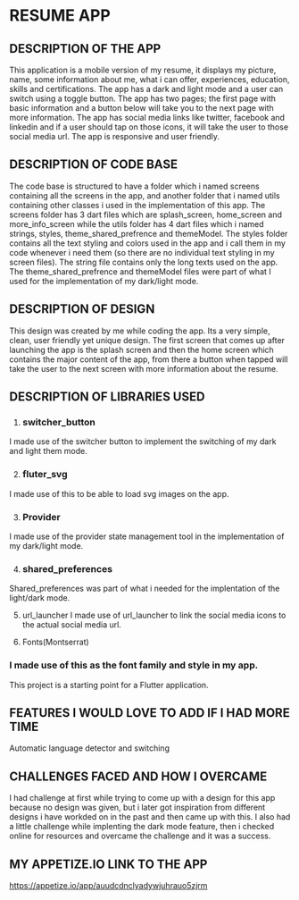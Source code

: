# RESUME APP
## DESCRIPTION OF THE APP
This application is a mobile version of my resume, it displays my picture, name, some information about me, what i can offer, experiences, education, skills and certifications. The app has a dark and light mode and a user can switch using a toggle button. The app has two pages; the first page with basic information and a button below will take you to the next page with more information. The app has social media links like twitter, facebook and linkedin and if a user should tap on those icons, it will take the user to those social media url. The app is responsive and user friendly.

## DESCRIPTION OF CODE BASE
The code base is structured to have a folder which i named screens containing all the screens in the app, and another folder that i named utils containing other classes i used in the implementation of this app. The screens folder has 3 dart files which are splash_screen, home_screen and more_info_screen while the utils folder has 4 dart files which i named strings, styles, theme_shared_prefrence and themeModel. The styles folder contains all the text styling and colors used in the app and i call them in my code whenever i need them (so there are no individual text styling in my screen files). The string file contains only the long texts used on the app. The theme_shared_prefrence and themeModel files were part of what I used for the implementation of my dark/light mode.

## DESCRIPTION OF DESIGN
This design was created by me while coding the app. Its a very simple, clean, user friendly yet unique design. The first screen that comes up after launching the app is the splash screen and then the home screen which contains the major content of the app, from there a button when tapped will take the user to the next screen with more information about the resume.

## DESCRIPTION OF LIBRARIES USED
1. ### switcher_button
I made use of the switcher button to implement the switching of my dark and light them mode.

2. ### fluter_svg
I made use of this to be able to load svg images on the app.

3. ### Provider
I made use of the provider state management tool in the implementation of my dark/light mode.

4. ### shared_preferences
Shared_preferences was part of what i needed for the implentation of the light/dark mode.

5. url_launcher
I made use of url_launcher to link the social media icons to the actual social media url.

6. Fonts(Montserrat)
### I made use of this as the font family and style in my app.
This project is a starting point for a Flutter application.

## FEATURES I WOULD LOVE TO ADD IF I HAD MORE TIME
Automatic language detector and switching

## CHALLENGES FACED AND HOW I OVERCAME
I had challenge at first while trying to come up with a design for this app because no design was given, but i later got inspiration from different designs i have workded on in the past and then came up with this.
I also had a little challenge while implenting the dark mode feature, then i checked online for resources and overcame the challenge and it was a success.

## MY APPETIZE.IO LINK TO THE APP
https://appetize.io/app/auudcdnclyadywjuhrauo5zjrm
